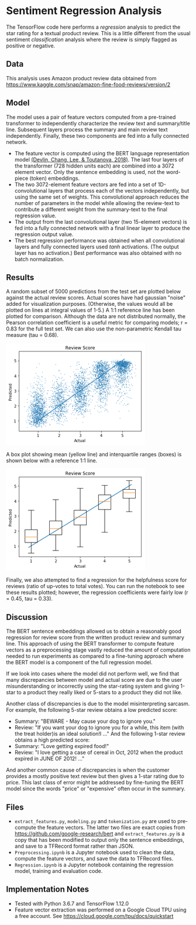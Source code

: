 # Sentiment Regression Analysis
The TensorFlow code here performs a _regression_ analysis to predict the star rating for a textual product review. This is a little different from the usual sentiment _classification_ analysis where the review is simply flagged as positive or negative.

## Data
This analysis uses Amazon product review data obtained from https://www.kaggle.com/snap/amazon-fine-food-reviews/version/2

## Model
The model uses a pair of feature vectors computed from a pre-trained transformer to independently characterize the review text and summary\/title line. Subsequent layers process the summary and main review text independently. Finally, these two components are fed into a fully connected network.
* The feature vector is computed using the BERT language representation model [\(Devlin, Chang, Lee, \& Toutanova, 2018\)](https://arxiv.org/abs/1810.04805). The last four layers of the transformer (728 hidden units each) are combined into a 3072 element vector. Only the sentence embedding is used, not the word-piece (token) embeddings.
* The two 3072-element feature vectors are fed into a set of 1D-convolutional layers that process each of the vectors independently, but using the same set of weights. This convolutional approach reduces the number of parameters in the model while allowing the review-text to contribute a different weight from the summary-text to the final regression value.
* The output from the last convolutional layer (two 15-element vectors) is fed into a fully connected network with a final linear layer to produce the regression output value.
* The best regression performance was obtained when all convolutional layers and fully connected layers used _tanh_ activations. (The output layer has no activation.) Best performance was also obtained with no batch normalization.

## Results
A random subset of 5000 predictions from the test set are plotted below against the actual review scores. Actual scores have had gaussian "noise" added for visualization purposes. (Otherwise, the values would all be plotted on lines at integral values of 1-5.) A 1:1 reference line has been plotted for comparison. Although the data are not distributed normally, the Pearson correlation coefficient is a useful metric for comparing models; r = 0.83 for the full test set. We can also use the non-parametric Kendall tau measure (tau = 0.68).

![alt text](https://github.com/dave-fernandes/SentimentRegression/blob/master/images/score_scatter_plot.png "Scatter plot of predicted versus actual review scores.")

A box plot showing mean (yellow line) and interquartile ranges (boxes) is shown below with a reference 1:1 line.

![alt text](https://github.com/dave-fernandes/SentimentRegression/blob/master/images/score_box_plot.png "Box plot of predicted versus actual review scores.")

Finally, we also attempted to find a regression for the helpfulness score for reviews (ratio of up-votes to total votes). You can run the notebook to see these results plotted; however, the regression coefficients were fairly low (r = 0.45, tau = 0.33).

## Discussion
The BERT sentence embeddings allowed us to obtain a reasonably good regression for review score from the written product review and summary line. This approach of using the BERT transformer to compute feature vectors as a preprocessing stage vastly reduced the amount of computation needed to run experiments as compared to a fine-tuning approach where the BERT model is a component of the full regression model.

If we look into cases where the model did not perform well, we find that many discrepancies between model and actual score are due to the user misunderstanding or incorrectly using the star-rating system and giving 1-star to a product they really liked or 5-stars to a product they did not like.

Another class of discrepancies is due to the model misinterpreting sarcasm. For example, the following 5-star review obtains a low predicted score:
* Summary: "BEWARE - May cause your dog to ignore you."
* Review: "If you want your dog to ignore you for a while, this item (with the treat holder)is an ideal solution!I ..."
And the following 1-star review obtains a high predicted score:
* Summary: "Love getting expired food!"
* Review: "I love getting a case of cereal in Oct, 2012 when the product expired in JUNE OF 2012! ..."

And another common cause of discrepancies is when the customer provides a mostly positive text review but then gives a 1-star rating due to price. This last class of error might be addressed by fine-tuning the BERT model since the words "price" or "expensive" often occur in the summary.

## Files
* `extract_features.py`, `modeling.py` and `tokenization.py` are used to pre-compute the feature vectors. The latter two files are exact copies from https://github.com/google-research/bert and `extract_features.py` is a copy that has been modified to output only the sentence embeddings, and save to a TFRecord format rather than JSON.
* `Preprocessing.ipynb` is a Jupyter notebook used to clean the data, compute the feature vectors, and save the data to TFRecord files.
* `Regression.ipynb` is a Jupyter notebook containing the regression model, training and evaluation code.

## Implementation Notes
* Tested with Python 3.6.7 and TensorFlow 1.12.0
* Feature vector extraction was performed on a Google Cloud TPU using a free account. See https://cloud.google.com/tpu/docs/quickstart
